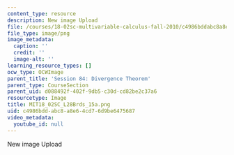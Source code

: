 ```yaml
---
content_type: resource
description: New image Upload
file: /courses/18-02sc-multivariable-calculus-fall-2010/c4986bddabc8a8e64cd76d9be6475687_MIT18_02SC_L28Brds_15a.png
file_type: image/png
image_metadata:
  caption: ''
  credit: ''
  image-alt: ''
learning_resource_types: []
ocw_type: OCWImage
parent_title: 'Session 84: Divergence Theorem'
parent_type: CourseSection
parent_uid: d088492f-402f-9db5-c30d-cd82be2c37a6
resourcetype: Image
title: MIT18_02SC_L28Brds_15a.png
uid: c4986bdd-abc8-a8e6-4cd7-6d9be6475687
video_metadata:
  youtube_id: null
---
```

New image Upload


